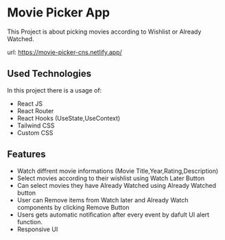 # Movie Picker App

This Project is about picking movies according to Wishlist or Already Watched.

url: https://movie-picker-cns.netlify.app/
## Used Technologies

In this project there is a usage of:
- React JS
- React Router
- React Hooks (UseState,UseContext)
- Tailwind CSS
- Custom CSS

## Features 
- Watch diffrent movie informations (Movie Title,Year,Rating,Description)
- Select movies according to their wishlist using Watch Later Button
- Can select movies they have Already Watched using Already Watched button
- User can Remove items from Watch later and Already Watch components by clicking Remove Button
- Users gets automatic notification after every event by dafult UI alert function.
- Responsive UI


